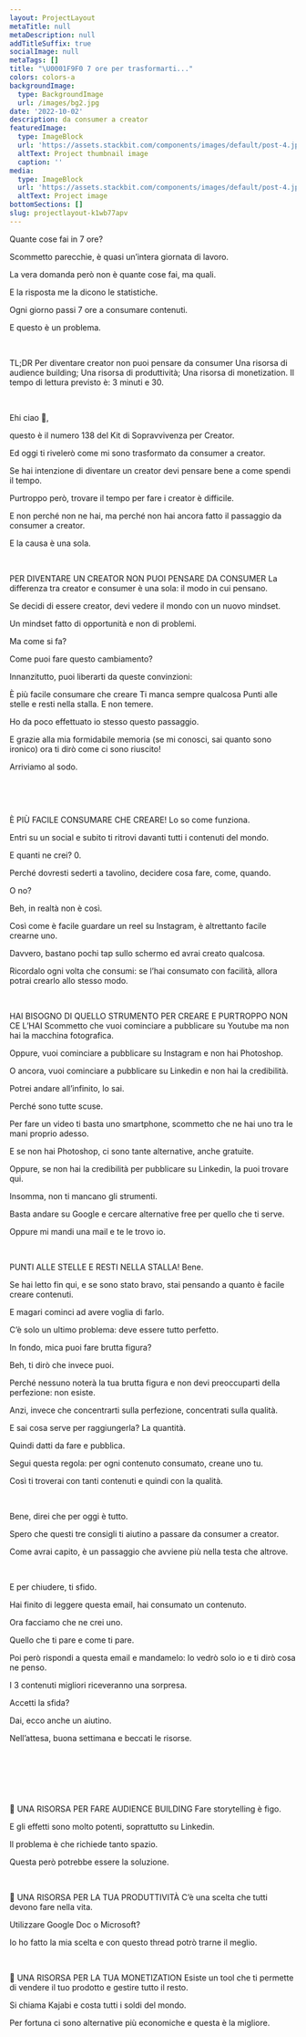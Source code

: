 ```yaml
---
layout: ProjectLayout
metaTitle: null
metaDescription: null
addTitleSuffix: true
socialImage: null
metaTags: []
title: "\U0001F9F0 7 ore per trasformarti..."
colors: colors-a
backgroundImage:
  type: BackgroundImage
  url: /images/bg2.jpg
date: '2022-10-02'
description: da consumer a creator
featuredImage:
  type: ImageBlock
  url: 'https://assets.stackbit.com/components/images/default/post-4.jpeg'
  altText: Project thumbnail image
  caption: ''
media:
  type: ImageBlock
  url: 'https://assets.stackbit.com/components/images/default/post-4.jpeg'
  altText: Project image
bottomSections: []
slug: projectlayout-k1wb77apv
---
```

Quante cose fai in 7 ore?

Scommetto parecchie, è quasi un’intera giornata di lavoro.

La vera domanda però non è quante cose fai, ma quali.

E la risposta me la dicono le statistiche.

Ogni giorno passi 7 ore a consumare contenuti.

E questo è un problema.

​

TL;DR
Per diventare creator non puoi pensare da consumer
Una risorsa di audience building;
Una risorsa di produttività;
Una risorsa di monetization.
Il tempo di lettura previsto è: 3 minuti e 30.

​

Ehi ciao 👋,

questo è il numero 138 del Kit di Sopravvivenza per Creator.

Ed oggi ti rivelerò come mi sono trasformato da consumer a creator.

Se hai intenzione di diventare un creator devi pensare bene a come spendi il tempo.

Purtroppo però, trovare il tempo per fare i creator è difficile.

E non perché non ne hai, ma perché non hai ancora fatto il passaggio da consumer a creator.

E la causa è una sola.

​

PER DIVENTARE UN CREATOR NON PUOI PENSARE DA CONSUMER
La differenza tra creator e consumer è una sola: il modo in cui pensano.

Se decidi di essere creator, devi vedere il mondo con un nuovo mindset.

Un mindset fatto di opportunità e non di problemi.

Ma come si fa?

Come puoi fare questo cambiamento?

Innanzitutto, puoi liberarti da queste convinzioni:

È più facile consumare che creare
Ti manca sempre qualcosa
Punti alle stelle e resti nella stalla.
E non temere.

Ho da poco effettuato io stesso questo passaggio.

E grazie alla mia formidabile memoria (se mi conosci, sai quanto sono ironico) ora ti dirò come ci sono riuscito!

Arriviamo al sodo.

​

​

È PIÙ FACILE CONSUMARE CHE CREARE!
Lo so come funziona.

Entri su un social e subito ti ritrovi davanti tutti i contenuti del mondo.

E quanti ne crei? 0.

Perché dovresti sederti a tavolino, decidere cosa fare, come, quando.

O no?

Beh, in realtà non è così.

Così come è facile guardare un reel su Instagram, è altrettanto facile crearne uno.

Davvero, bastano pochi tap sullo schermo ed avrai creato qualcosa.

Ricordalo ogni volta che consumi: se l’hai consumato con facilità, allora potrai crearlo allo stesso modo.

​

HAI BISOGNO DI QUELLO STRUMENTO PER CREARE E PURTROPPO NON CE L’HAI
Scommetto che vuoi cominciare a pubblicare su Youtube ma non hai la macchina fotografica.

Oppure, vuoi cominciare a pubblicare su Instagram e non hai Photoshop.

O ancora, vuoi cominciare a pubblicare su Linkedin e non hai la credibilità.

Potrei andare all’infinito, lo sai.

Perché sono tutte scuse.

Per fare un video ti basta uno smartphone, scommetto che ne hai uno tra le mani proprio adesso.

E se non hai Photoshop, ci sono tante alternative, anche gratuite.

Oppure, se non hai la credibilità per pubblicare su Linkedin, la puoi trovare qui.​

Insomma, non ti mancano gli strumenti.

Basta andare su Google e cercare alternative free per quello che ti serve.

Oppure mi mandi una mail e te le trovo io.

​

PUNTI ALLE STELLE E RESTI NELLA STALLA!
Bene.

Se hai letto fin qui, e se sono stato bravo, stai pensando a quanto è facile creare contenuti.

E magari cominci ad avere voglia di farlo.

C’è solo un ultimo problema: deve essere tutto perfetto.

In fondo, mica puoi fare brutta figura?

Beh, ti dirò che invece puoi.

Perché nessuno noterà la tua brutta figura e non devi preoccuparti della perfezione: non esiste.

Anzi, invece che concentrarti sulla perfezione, concentrati sulla qualità.

E sai cosa serve per raggiungerla? La quantità.

Quindi datti da fare e pubblica.

Segui questa regola: per ogni contenuto consumato, creane uno tu.

Così ti troverai con tanti contenuti e quindi con la qualità.

​

Bene, direi che per oggi è tutto.

Spero che questi tre consigli ti aiutino a passare da consumer a creator.

Come avrai capito, è un passaggio che avviene più nella testa che altrove.

​

E per chiudere, ti sfido.

Hai finito di leggere questa email, hai consumato un contenuto.

Ora facciamo che ne crei uno.

Quello che ti pare e come ti pare.

Poi però rispondi a questa email e mandamelo: lo vedrò solo io e ti dirò cosa ne penso.

I 3 contenuti migliori riceveranno una sorpresa.

Accetti la sfida?

Dai, ecco anche un aiutino.

Nell’attesa, buona settimana e beccati le risorse.

​

​

​

👥 UNA RISORSA PER FARE AUDIENCE BUILDING
Fare storytelling è figo.

E gli effetti sono molto potenti, soprattutto su Linkedin.

Il problema è che richiede tanto spazio.

​Questa però potrebbe essere la soluzione.​

​

🚀 UNA RISORSA PER LA TUA PRODUTTIVITÀ
C’è una scelta che tutti devono fare nella vita.

Utilizzare Google Doc o Microsoft?

​Io ho fatto la mia scelta e con questo thread potrò trarne il meglio.​

​

💸 UNA RISORSA PER LA TUA MONETIZATION
Esiste un tool che ti permette di vendere il tuo prodotto e gestire tutto il resto.

Si chiama Kajabi e costa tutti i soldi del mondo.

​Per fortuna ci sono alternative più economiche e questa è la migliore.
